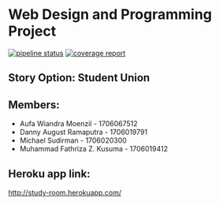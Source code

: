 # Web Design and Programming Project

[![pipeline status](https://gitlab.com/danny7899/wdp-project/badges/master/pipeline.svg)](https://gitlab.com/danny7899/wdp-project/commits/master)
[![coverage report](https://gitlab.com/danny7899/wdp-project/badges/master/coverage.svg)](https://gitlab.com/danny7899/wdp-project/commits/master)

## Story Option: Student Union 

## Members:
- Aufa Wiandra Moenzil - 1706067512
- Danny August Ramaputra - 1706019791
- Michael Sudirman - 1706020300
- Muhammad Fathriza Z. Kusuma - 1706019412

## Heroku app link:
http://study-room.herokuapp.com/

